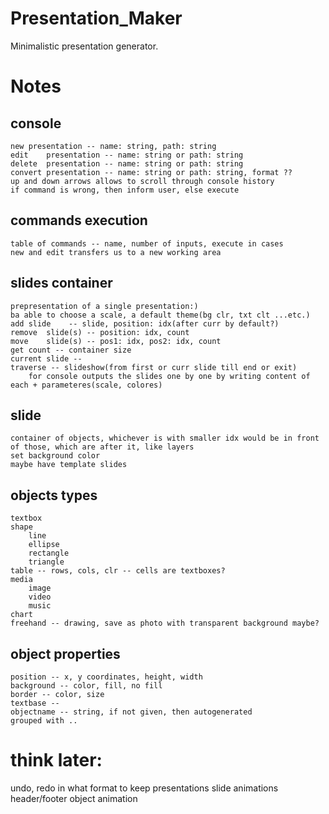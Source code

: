 # Presentation_Maker
Minimalistic presentation generator.


# Notes

## console
	new	presentation -- name: string, path: string
	edit	presentation -- name: string or path: string
	delete	presentation -- name: string or path: string
	convert presentation -- name: string or path: string, format ??
	up and down arrows allows to scroll through console history
	if command is wrong, then inform user, else execute
 
## commands execution
	table of commands -- name, number of inputs, execute in cases
	new and edit transfers us to a new working area
		
## slides container
	prepresentation of a single presentation:)
	ba able to choose a scale, a default theme(bg clr, txt clt ...etc.)
	add	slide	 -- slide, position: idx(after curr by default?)
	remove	slide(s) -- position: idx, count
	move	slide(s) -- pos1: idx, pos2: idx, count
	get count -- container size
	current slide -- 
	traverse -- slideshow(from first or curr slide till end or exit)
		for console outputs the slides one by one by writing content of each + parameteres(scale, colores)
		
		
## slide 
	container of objects, whichever is with smaller idx would be in front of those, which are after it, like layers
	set background color
	maybe have template slides
	
		
		
		
		
		
		
		
## objects types
	textbox
	shape
		line
		ellipse
		rectangle
		triangle
	table -- rows, cols, clr -- cells are textboxes?
	media
		image
		video
		music
	chart
	freehand -- drawing, save as photo with transparent background maybe?
	
## object properties
	position -- x, y coordinates, height, width
	background -- color, fill, no fill
	border -- color, size
	textbase --
	objectname -- string, if not given, then autogenerated
	grouped with ..



 # think later:
 
 undo, redo
 in what format to keep presentations
 slide animations
 header/footer
 object animation
